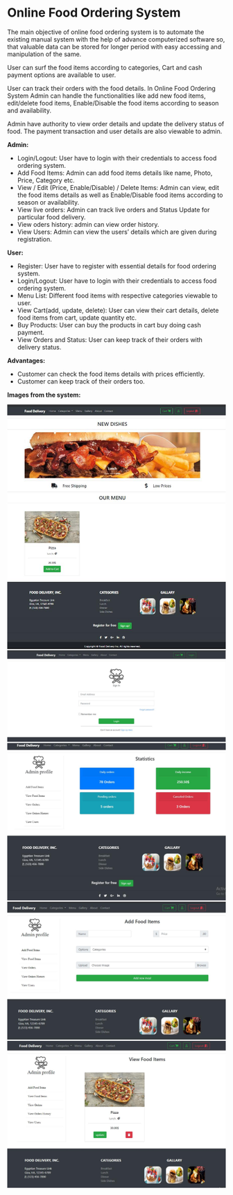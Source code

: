 # Online Food Ordering System

The main objective of online food ordering system is to automate the existing manual system with the help of advance computerized software so, that valuable data can be stored for longer period with easy accessing and manipulation of the same. 

User can surf the food items according to categories, Cart and cash payment options are available to user. 

User can track their orders with the food details. In Online Food Ordering System Admin can handle the functionalities like add new food items, edit/delete food items, Enable/Disable the food items according to season and availability. 

Admin have authority to view order details and update the delivery status of food. The payment transaction and user details are also viewable to admin.


**Admin:**
-	Login/Logout: User have to login with their credentials to access food ordering system. 
-	Add Food Items: Admin can add food items details like name, Photo, Price, Category etc.
-	View / Edit (Price, Enable/Disable) / Delete Items: Admin can view, edit the food items details as well as Enable/Disable food items according to season or availability.
-	View live orders: Admin can track live orders and Status Update for particular food delivery.
-	View oders history: admin can view order history.
-	View Users: Admin can view the users’ details which are given during registration.

**User:**
-	Register: User have to register with essential details for food ordering system.
-	Login/Logout: User have to login with their credentials to access food ordering system.
-	Menu List: Different food items with respective categories viewable to user.
-	View Cart(add, update, delete): User can view their cart details, delete food items from cart, update quantity etc.
-	Buy Products: User can buy the products in cart buy doing cash payment. 
-	View Orders and Status: User can keep track of their orders with delivery status.

**Advantages:**
-	Customer can check the food items details with prices efficiently.
-	Customer can keep track of their orders too.

**Images from the system:**

<img src = "images/home.jpg" title="Home">

<img src = "images/login.jpg" title="Login">

<img src = "images/admin.jpg" title="Admin">

<img src = "images/add.jpg" title="Add">

<img src = "images/view.jpg" title="View">

